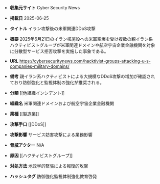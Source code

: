 - **収集元サイト**
Cyber Security News

- **掲載日**
2025-06-25

- **タイトル**
イラン攻撃後の米軍関連DDoS攻撃

- **概要**
2025年6月21日のイラン核施設への米軍空爆を受け複数の親イラン系ハクティビストグループが米軍関連ドメインや航空宇宙企業金融機関を対象に分散型サービス拒否攻撃を実施した事象である。

- **URL**
https://cybersecuritynews.com/hacktivist-groups-attacking-u-s-companies-military-domains/

- **備考**
親イラン系ハクティビストによる大規模なDDoS攻撃の増加が確認されており防御強化と監視体制の強化が推奨される。

- **分類**
[[他組織インシデント]]

- **組織名**
米軍関連ドメインおよび航空宇宙企業金融機関

- **業種**
[[製造業]]

- **攻撃手口**
[[DDoS]]

- **攻撃影響**
サービス妨害攻撃による業務影響

- **脅威アクター**
N/A

- **原因**
[[ハクティビストグループ]]

- **対処方法**
地政学的緊張による報復的攻撃

- **ハッシュタグ**
防御強化監視体制強化教育啓発
